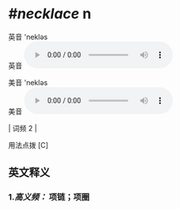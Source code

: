 # ***\#necklace*** n
英音 'nekləs  
英音
<audio src="./media/necklace-B.aac" controls="controls"></audio>

美音 'nekləs  
美音
<audio src="./media/necklace.aac" controls="controls"></audio>



| 词频 2 |  

用法点拨  [C]

英文释义
---
### 1.*高义频：* **项链；项圈**  



